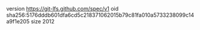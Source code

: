 version https://git-lfs.github.com/spec/v1
oid sha256:5176dddb601dfa6cd5c218371062015b79c81fa010a5733238099c14a9f1e205
size 2012
